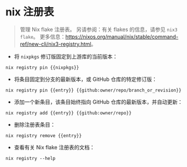 # nix 注册表

> 管理 Nix flake 注册表。
> 另请参阅：有关 flakes 的信息，请参见 `nix3 flake`。
> 更多信息：<https://nixos.org/manual/nix/stable/command-ref/new-cli/nix3-registry.html>。

- 将 `nixpkgs` 修订版固定到上游库的当前版本：

`nix registry pin {{nixpkgs}}`

- 将条目固定到分支的最新版本，或 GitHub 仓库的特定修订版：

`nix registry pin {{entry}} {{github:owner/repo/branch_or_revision}}`

- 添加一个新条目，该条目始终指向 GitHub 仓库的最新版本，并自动更新：

`nix registry add {{entry}} {{github:owner/repo}}`

- 删除注册表条目：

`nix registry remove {{entry}}`

- 查看有关 Nix flake 注册表的文档：

`nix registry --help`